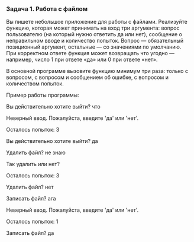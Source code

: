 ### Задача 1. Работа с файлом
Вы пишете небольшое приложение для работы с файлами. Реализуйте функцию, которая может принимать на вход три аргумента: вопрос пользователю (на который нужно ответить да или нет), сообщение о неправильном вводе и количество попыток. Вопрос — обязательный позиционный аргумент, остальные — со значениями по умолчанию. При корректном ответе функция может возвращать что угодно — например, число 1 при ответе «да» или 0 при ответе «нет».

В основной программе вызовите функцию минимум три раза: только с вопросом, с вопросом и сообщением об ошибке, с вопросом и количеством попыток.

Пример работы программы:

Вы действительно хотите выйти? что

Неверный ввод. Пожалуйста, введите 'да' или 'нет'.

Осталось попыток: 3

Вы действительно хотите выйти? да

Удалить файл? не знаю

Так удалить или нет? 

Осталось попыток: 3

Удалить файл? нет

Записать файл? ага

Неверный ввод. Пожалуйста, введите 'да' или 'нет'.

Осталось попыток: 1

Записать файл? да

 